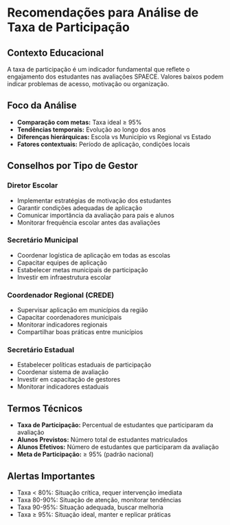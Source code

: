 # Recomendações para Análise de Taxa de Participação

## Contexto Educacional
A taxa de participação é um indicador fundamental que reflete o engajamento dos estudantes nas avaliações SPAECE. Valores baixos podem indicar problemas de acesso, motivação ou organização.

## Foco da Análise
- **Comparação com metas:** Taxa ideal ≥ 95%
- **Tendências temporais:** Evolução ao longo dos anos
- **Diferenças hierárquicas:** Escola vs Município vs Regional vs Estado
- **Fatores contextuais:** Período de aplicação, condições locais

## Conselhos por Tipo de Gestor

### Diretor Escolar
- Implementar estratégias de motivação dos estudantes
- Garantir condições adequadas de aplicação
- Comunicar importância da avaliação para pais e alunos
- Monitorar frequência escolar antes das avaliações

### Secretário Municipal
- Coordenar logística de aplicação em todas as escolas
- Capacitar equipes de aplicação
- Estabelecer metas municipais de participação
- Investir em infraestrutura escolar

### Coordenador Regional (CREDE)
- Supervisar aplicação em municípios da região
- Capacitar coordenadores municipais
- Monitorar indicadores regionais
- Compartilhar boas práticas entre municípios

### Secretário Estadual
- Estabelecer políticas estaduais de participação
- Coordenar sistema de avaliação
- Investir em capacitação de gestores
- Monitorar indicadores estaduais

## Termos Técnicos
- **Taxa de Participação:** Percentual de estudantes que participaram da avaliação
- **Alunos Previstos:** Número total de estudantes matriculados
- **Alunos Efetivos:** Número de estudantes que participaram da avaliação
- **Meta de Participação:** ≥ 95% (padrão nacional)

## Alertas Importantes
- Taxa < 80%: Situação crítica, requer intervenção imediata
- Taxa 80-90%: Situação de atenção, monitorar tendências
- Taxa 90-95%: Situação adequada, buscar melhoria
- Taxa ≥ 95%: Situação ideal, manter e replicar práticas
